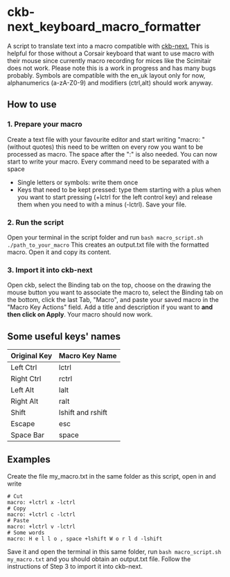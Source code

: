 # ckb-next_keyboard_macro_formatter
A script to translate text into a macro compatible with [ckb-next.](https://github.com/mattanger/ckb-next)
This is helpful for those without a Corsair keyboard that want to use macro with their mouse since currently macro recording for mices like the Scimitair does not work. 
Please note this is a work in progress and has many bugs probably. Symbols are compatible with the en_uk layout only for now, alphanumerics (a-zA-Z0-9) and modifiers (ctrl,alt) should work anyway.
## How to use

### 1. Prepare your macro
Create a text file with your favourite editor and start writing "macro: " (without quotes) this need to be written on every row you want to be processed as macro. The space after the ":" is also needed.
You can now start to write your macro. Every command need to be separated with a space
* Single letters or symbols: write them once 
* Keys that need to be kept pressed: type them starting with a plus when you want to start pressing (+lctrl for the left control key) and release them when you need to with a minus (-lctrl). 
Save your file.

### 2. Run the script
Open your terminal in the script folder and run `bash macro_script.sh ./path_to_your_macro` 
This creates an output.txt file with the formatted macro. Open it and copy its content.

### 3. Import it into ckb-next
Open ckb, select the Binding tab on the top, choose on the drawing the mouse button you want to associate the macro to, select the Binding tab on the bottom, click the last Tab, "Macro", and paste your saved macro in the "Macro Key Actions" field. Add a title and description if you want to **and then click on Apply**. Your macro should now work.

## Some useful keys' names
Original Key | Macro Key Name
------------ | ----------
Left Ctrl | lctrl
Right Ctrl | rctrl
Left Alt | lalt
Right Alt | ralt
Shift | lshift and rshift
Escape | esc
Space Bar | space

## Examples

Create the file my_macro.txt in the same folder as this script, open in and write
```
# Cut
macro: +lctrl x -lctrl
# Copy
macro: +lctrl c -lctrl
# Paste
macro: +lctrl v -lctrl
# Some words
macro: H e l l o , space +lshift W o r l d -lshift
```
Save it and open the terminal in this same folder, run `bash macro_script.sh my_macro.txt` and you should obtain an output.txt file. Follow the instructions of Step 3 to import it into ckb-next.
